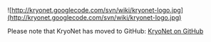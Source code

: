 ![http://kryonet.googlecode.com/svn/wiki/kryonet-logo.jpg](http://kryonet.googlecode.com/svn/wiki/kryonet-logo.jpg)

Please note that KryoNet has moved to GitHub: [KryoNet on GitHub](https://github.com/EsotericSoftware/kryonet)
